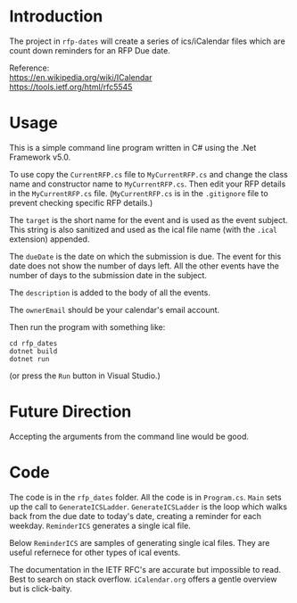 # Introduction

The project in `rfp-dates` will create a series of ics/iCalendar files
which are count down reminders for an RFP Due date.

Reference:  
https://en.wikipedia.org/wiki/ICalendar  
https://tools.ietf.org/html/rfc5545  

# Usage

This is a simple command line program written in C# using the .Net
Framework v5.0. 

To use copy the `CurrentRFP.cs` file to `MyCurrentRFP.cs` and change the
class name and constructor name to `MyCurrentRFP.cs`. Then edit your
RFP details in the `MyCurrentRFP.cs` file. (`MyCurrentRFP.cs` is in 
the `.gitignore` file to prevent checking specific RFP details.)

The `target` is the short name for the event and is used as the event
subject. This string is also sanitized and used as the ical file name
(with the `.ical` extension) appended.

The `dueDate` is the date on which the submission is due. The event
for this date does not show the number of days left. All the other
events have the number of days to the submission date in the subject.

The `description` is added to the body of all the events.

The `ownerEmail` should be your calendar's email account.

Then run the program with something like:
```
cd rfp_dates
dotnet build
dotnet run
```
(or press the `Run` button in Visual Studio.)

# Future Direction

Accepting the arguments from the command line would be good.

# Code

The code is in the `rfp_dates` folder. All the code is in
`Program.cs`. `Main` sets up the call to `GenerateICSLadder`.
`GenerateICSLadder` is the loop which walks back from the due date to
today's date, creating a reminder for each weekday. `ReminderICS`
generates a single ical file.

Below `ReminderICS` are samples of generating single ical files. They
are useful refernece for other types of ical events.

The documentation in the IETF RFC's are accurate but impossible to
read.  Best to search on stack overflow. `iCalendar.org` offers a
gentle overview but is click-baity.




